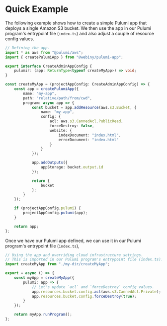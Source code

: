 # Quick Example

The following example shows how to create a simple Pulumi app that deploys a single Amazon S3 bucket. We then use the app in our Pulumi program's entrypoint file (`index.ts`) and also adjust a couple of resource config values.  

```ts
// Defining the app.
import * as aws from "@pulumi/aws";
import { createPulumiApp } from "@webiny/pulumi-app";

export interface CreateAdminAppConfig {
    pulumi?: (app: ReturnType<typeof createMyApp>) => void;
}

const createMyApp = (projectAppConfig: CreateAdminAppConfig) => {
    const app = createPulumiApp({
        name: "my-app",
        path: "relative/path/from/cwd",
        program: async app => {
            const bucket = app.addResource(aws.s3.Bucket, {
                name: "my-app",
                config: {
                    acl: aws.s3.CannedAcl.PublicRead,
                    forceDestroy: false,
                    website: {
                        indexDocument: "index.html",
                        errorDocument: "index.html"
                    }
                }
            });

            app.addOutputs({
                appStorage: bucket.output.id
            });

            return {
                bucket
            };
        }
    });

    if (projectAppConfig.pulumi) {
        projectAppConfig.pulumi(app);
    }

    return app;
};
```

Once we have our Pulumi app defined, we can use it in our Pulumi program's entrypoint file (`index.ts`),

```ts
// Using the app and overriding cloud infrastructure settings.
// This is imported in our Pulumi program's entrypoint file (index.ts).
import createMyApp from "./my-dir/createMyApp";

export = async () => {
    const myApp = createMyApp({
        pulumi: app => {
            // Let's update `acl` and `forceDestroy` config values.
            app.resources.bucket.config.acl(aws.s3.CannedAcl.Private);
            app.resources.bucket.config.forceDestroy(true);
        }
    });

    return myApp.runProgram();
};

```
